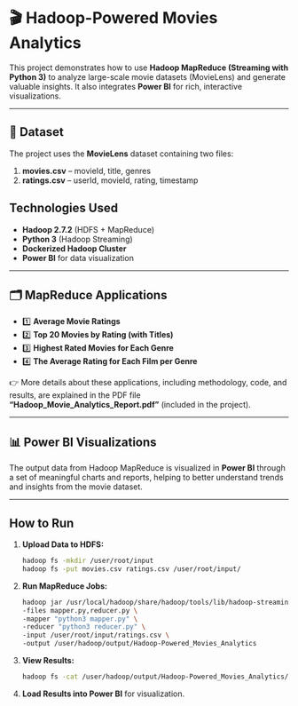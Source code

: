 # 🎬 Hadoop-Powered Movies Analytics

This project demonstrates how to use **Hadoop MapReduce (Streaming with Python 3)** to analyze large-scale movie datasets (MovieLens) and generate valuable insights. It also integrates **Power BI** for rich, interactive visualizations.

---

## 📂 Dataset

The project uses the **MovieLens** dataset containing two files:

1. **movies.csv** – movieId, title, genres
2. **ratings.csv** – userId, movieId, rating, timestamp


## Technologies Used

* **Hadoop 2.7.2** (HDFS + MapReduce)
* **Python 3** (Hadoop Streaming)
* **Dockerized Hadoop Cluster**
* **Power BI** for data visualization

---


## 🗂 MapReduce Applications

* 1️⃣ **Average Movie Ratings**
* 2️⃣ **Top 20 Movies by Rating (with Titles)**
* 3️⃣ **Highest Rated Movies for Each Genre**
* 4️⃣ **The Average Rating for Each Film per Genre**

👉 More details about these applications, including methodology, code, and results, are explained in the PDF file **“Hadoop\_Movie\_Analytics\_Report.pdf”** (included in the project).

---

## 📊 Power BI Visualizations

The output data from Hadoop MapReduce is visualized in **Power BI** through a set of meaningful charts and reports, helping to better understand trends and insights from the movie dataset.



---

## How to Run

1. **Upload Data to HDFS:**

   ```bash
   hadoop fs -mkdir /user/root/input
   hadoop fs -put movies.csv ratings.csv /user/root/input/
   ```

2. **Run MapReduce Jobs:**

   ```bash
   hadoop jar /usr/local/hadoop/share/hadoop/tools/lib/hadoop-streaming-2.7.2.jar \
   -files mapper.py,reducer.py \
   -mapper "python3 mapper.py" \
   -reducer "python3 reducer.py" \
   -input /user/root/input/ratings.csv \
   -output /user/hadoop/output/Hadoop-Powered_Movies_Analytics
   ```

3. **View Results:**

   ```bash
   hadoop fs -cat /user/hadoop/output/Hadoop-Powered_Movies_Analytics/part-00000
   ```

4. **Load Results into Power BI** for visualization.


